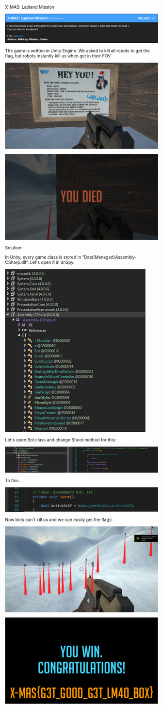 X-MAS: Lapland Mission

![2_title](images/2_title.png) 

The game is written in Unity Engine. We asked to kill all robots to get the flag, but robots instantly kill us when get in their FOV.

![2_game](images/2_game.png)

![2_death](images/2_death.png)

Solution:

In Unity, every game class is stored in "Data\Managed\Assembly-CSharp.dll". Let's open it in dnSpy.

![2_disas](images/2_disas.png)

Let's open Bot class and change Shoot method for this:

![bot](images/bot.png)

To this:

![2_patched](images/2_patched.png)

Now bots can't kill us and we can easily get the flag:)

![2_bots_cantkill](images/2_bots_cantkill.png)

![2_flag](images/2_flag.png)

